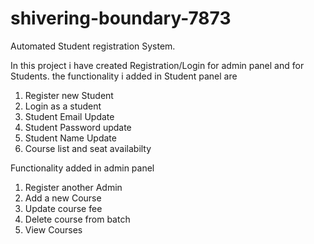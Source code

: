 # shivering-boundary-7873
Automated Student registration System.

In this project i have created Registration/Login for admin panel and for Students.
the functionality i added in Student panel are
1. Register new Student                   
2. Login as a student                     
3. Student Email Update                   
4. Student Password update                
5. Student Name Update             
6. Course list and seat availabilty 

Functionality added in admin panel
 1. Register another Admin                
 2. Add a new Course                      
 3. Update course fee                      
 4. Delete course from batch               
 5. View Courses  


